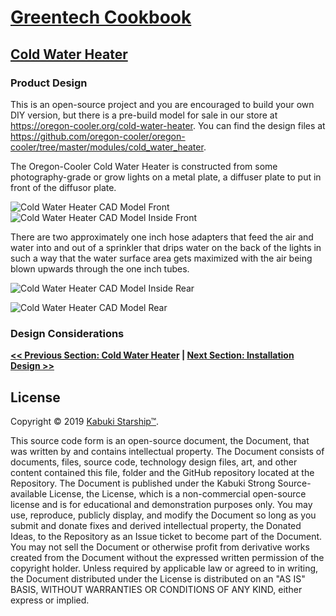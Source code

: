 # [Greentech Cookbook](../)

## [Cold Water Heater](./)

### Product Design

This is an open-source project and you are encouraged to build your own DIY version, but there is a pre-build model for sale in our store at <https://oregon-cooler.org/cold-water-heater>. You can find the design files at <https://github.com/oregon-cooler/oregon-cooler/tree/master/modules/cold_water_heater>.

The Oregon-Cooler Cold Water Heater is constructed from some photography-grade or grow lights on a metal plate, a diffuser plate to put in front of the diffusor plate.

![Cold Water Heater CAD Model Front](oregon-cooler.oregon-cooler.cold_water_heater.front.png)
![Cold Water Heater CAD Model Inside Front](oregon-cooler.oregon-cooler.cold_water_heater.inside.front.png)

There are two approximately one inch hose adapters that feed the air and water into and out of a sprinkler that drips water on the back of the lights in such a way that the water surface area gets maximized with the air being blown upwards through the one inch tubes.

![Cold Water Heater CAD Model Inside Rear](oregon-cooler.oregon-cooler.cold_water_heater.inside.rear.png)

![Cold Water Heater CAD Model Rear](oregon-cooler.oregon-cooler.cold_water_heater.rear.png)

### Design Considerations

**[<< Previous Section: Cold Water Heater](../cold_water_heater/summary) | [Next Section: Installation Design >>](installation_design.md)**

## License

Copyright © 2019 [Kabuki Starship™](kabukistarship.com).

This source code form is an open-source document, the Document, that was written by and contains intellectual property. The Document consists of documents, files, source code, technology design files, art, and other content contained this file, folder and the GitHub repository located at the Repository. The Document is published under the Kabuki Strong Source-available License, the License, which is a non-commercial open-source license and is for educational and demonstration purposes only. You may use, reproduce, publicly display, and modify the Document so long as you submit and donate fixes and derived intellectual property, the Donated Ideas, to the Repository as an Issue ticket to become part of the Document. You may not sell the Document or otherwise profit from derivative works created from the Document without the expressed written permission of the copyright holder. Unless required by applicable law or agreed to in writing, the Document distributed under the License is distributed on an "AS IS" BASIS, WITHOUT WARRANTIES OR CONDITIONS OF ANY KIND, either express or implied.

